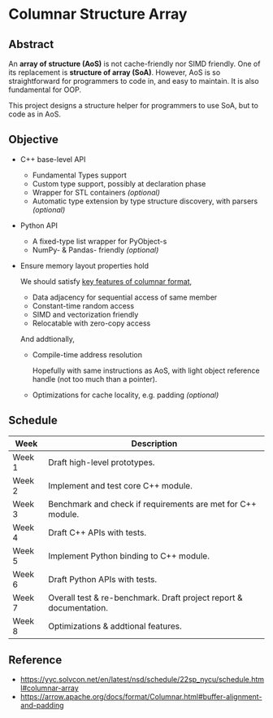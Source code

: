 # Columnar Structure Array

## Abstract

An **array of structure (AoS)** is not cache-friendly nor SIMD friendly. One of its replacement is **structure of array (SoA)**.
However, AoS is so straightforward for programmers to code in, and easy to maintain. It is also fundamental for OOP.

This project designs a structure helper for programmers to use SoA, but to code as in AoS.

## Objective
- C++ base-level API
  
  - Fundamental Types support
  - Custom type support, possibly at declaration phase
  - Wrapper for STL containers *(optional)*
  - Automatic type extension by type structure discovery, with parsers *(optional)*

- Python API
  
  - A fixed-type list wrapper for PyObject-s
  - NumPy- & Pandas- friendly *(optional)*

- Ensure memory layout properties hold
  
  We should satisfy [key features of columnar format](https://arrow.apache.org/docs/format/Columnar.html#:~:text=The%20columnar%20format%20has,access%20in%20shared%20memory),
  
  - Data adjacency for sequential access of same member
  - Constant-time random access
  - SIMD and vectorization friendly
  - Relocatable with zero-copy access

  And addtionally,

  - Compile-time address resolution
    
    Hopefully with same instructions as AoS, with light object reference handle (not too much than a pointer).
    
  - Optimizations for cache locality, e.g. padding *(optional)*

## Schedule
| Week | Description |
| ---- | ----------- |
| Week 1 | Draft high-level prototypes. |
| Week 2 | Implement and test core C++ module. |
| Week 3 | Benchmark and check if requirements are met for C++ module. |
| Week 4 | Draft C++ APIs with tests. |
| Week 5 | Implement Python binding to C++ module. |
| Week 6 | Draft Python APIs with tests. |
| Week 7 | Overall test & re-benchmark. Draft project report & documentation. |
| Week 8 | Optimizations & addtional features. |

## Reference
- https://yyc.solvcon.net/en/latest/nsd/schedule/22sp_nycu/schedule.html#columnar-array
- https://arrow.apache.org/docs/format/Columnar.html#buffer-alignment-and-padding
